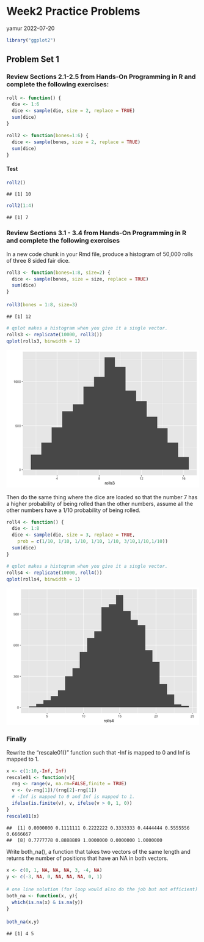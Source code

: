 Week2 Practice Problems
================
yamur
2022-07-20

``` r
library("ggplot2")
```

## Problem Set 1

### Review Sections 2.1-2.5 from Hands-On Programming in R and complete the following exercises:

``` r
roll <- function() {
  die <- 1:6
  dice <- sample(die, size = 2, replace = TRUE)
  sum(dice)
}
```

``` r
roll2 <- function(bones=1:6) {
  dice <- sample(bones, size = 2, replace = TRUE)
  sum(dice)
}
```

#### Test

``` r
roll2()
```

    ## [1] 10

``` r
roll2(1:4)
```

    ## [1] 7

### Review Sections 3.1 - 3.4 from Hands-On Programming in R and complete the following exercises

In a new code chunk in your Rmd file, produce a histogram of 50,000
rolls of three 8 sided fair dice.

``` r
roll3 <- function(bones=1:8, size=2) {
  dice <- sample(bones, size = size, replace = TRUE)
  sum(dice)
}

roll3(bones = 1:8, size=3)
```

    ## [1] 12

``` r
# qplot makes a histogram when you give it a single vector.
rolls3 <- replicate(10000, roll3())
qplot(rolls3, binwidth = 1)
```

![](Week2-PracticeProblems_files/figure-gfm/qplot-1.png)<!-- -->

Then do the same thing where the dice are loaded so that the number 7
has a higher probability of being rolled than the other numbers, assume
all the other numbers have a 1/10 probability of being rolled.

``` r
roll4 <- function() {
  die <- 1:8
  dice <- sample(die, size = 3, replace = TRUE, 
    prob = c(1/10, 1/10, 1/10, 1/10, 1/10, 3/10,1/10,1/10))
  sum(dice)
}
```

``` r
# qplot makes a histogram when you give it a single vector.
rolls4 <- replicate(10000, roll4())
qplot(rolls4, binwidth = 1)
```

![](Week2-PracticeProblems_files/figure-gfm/weighted%20dice%20qplot-1.png)<!-- -->

### Finally

Rewrite the “rescale01()” function such that -Inf is mapped to 0 and Inf
is mapped to 1.

``` r
x <- c(1:10,-Inf, Inf)
rescale01 <- function(v){
  rng <- range(v, na.rm=FALSE,finite = TRUE)
  v <- (v-rng[1])/(rng[2]-rng[1])
  # -Inf is mapped to 0 and Inf is mapped to 1.
  ifelse(is.finite(v), v, ifelse(v > 0, 1, 0))
}
rescale01(x)
```

    ##  [1] 0.0000000 0.1111111 0.2222222 0.3333333 0.4444444 0.5555556 0.6666667
    ##  [8] 0.7777778 0.8888889 1.0000000 0.0000000 1.0000000

Write both_na(), a function that takes two vectors of the same length
and returns the number of positions that have an NA in both vectors.

``` r
x <- c(0, 1, NA, NA, NA, 3, -4, NA)
y <- c(-3, NA, 0, NA, NA, NA, 0, 1)

# one line solution (for loop would also do the job but not efficient)
both_na <- function(x, y){
  which(is.na(x) & is.na(y))
}

both_na(x,y)
```

    ## [1] 4 5
